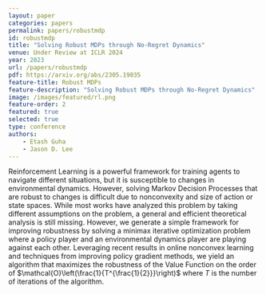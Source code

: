 ```yaml
---
layout: paper
categories: papers
permalink: papers/robustmdp
id: robustmdp
title: "Solving Robust MDPs through No-Regret Dynamics"
venue: Under Review at ICLR 2024
year: 2023
url: /papers/robustmdp
pdf: https://arxiv.org/abs/2305.19035
feature-title: Robust MDPs
feature-description: "Solving Robust MDPs through No-Regret Dynamics"
image: /images/featured/rl.png
feature-order: 2
featured: true
selected: true
type: conference
authors:
    - Etash Guha
    - Jason D. Lee
---
```

 Reinforcement Learning is a powerful framework for training agents to navigate different situations, but it is susceptible to changes in environmental dynamics. However, solving Markov Decision Processes that are robust to changes is difficult due to nonconvexity and size of action or state spaces. While most works have analyzed this problem by taking different assumptions on the problem, a general and efficient theoretical analysis is still missing. However, we generate a simple framework for improving robustness by solving a minimax iterative optimization problem where a policy player and an environmental dynamics player are playing against each other. Leveraging recent results in online nonconvex learning and techniques from improving policy gradient methods, we yield an algorithm that maximizes the robustness of the Value Function on the order of $\mathcal{O}\left(\frac{1}{T^{\frac{1}{2}}}\right)$ where $T$ is the number of iterations of the algorithm. 